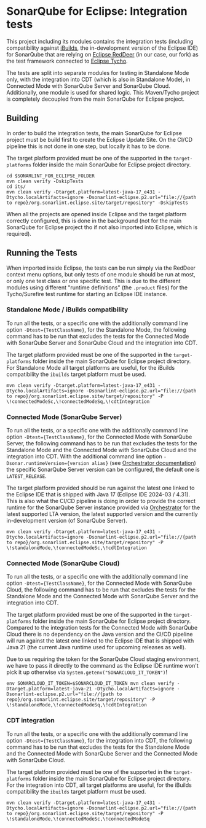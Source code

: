 # SonarQube for Eclipse: Integration tests

This project including its modules contains the integration tests (including compatibility against
[iBuilds](https://download.eclipse.org/eclipse/downloads/), the in-development version of the Eclipse IDE) for
SonarQube that are relying on [Eclipse RedDeer](https://github.com/SonarSource/reddeer) (in our case, our fork) as the
test framework connected to [Eclipse Tycho](https://github.com/eclipse-tycho/tycho).

The tests are split into separate modules for testing in Standalone Mode only, with the integration into CDT (which is
also in Standalone Mode), in Connected Mode with SonarQube Server and SonarQube Cloud. Additionally, one module is used
for shared logic. This Maven/Tycho project is completely decoupled from the main SonarQube for Eclipse project.

## Building

In order to build the integration tests, the main SonarQube for Eclipse project must be build first to create the
Eclipse Update Site. On the CI/CD pipeline this is not done in one step, but locally it has to be done.

The target platform provided must be one of the supported in the `target-platforms` folder inside the main SonarQube
for Eclipse project directory.

```
cd $SONARLINT_FOR_ECLIPSE_FOLDER
mvn clean verify -DskipTests
cd its/
mvn clean verify -Dtarget.platform=latest-java-17_e431 -Dtycho.localArtifacts=ignore -Dsonarlint-eclipse.p2.url="file://{path to repo}/org.sonarlint.eclipse.site/target/repository" -DskipTests
```

When all the projects are opened inside Eclipse and the target platform correctly configured, this is done in the
background (not for the main SonarQube for Eclipse project tho if not also imported into Eclipse, which is required).

## Running the Tests

When imported inside Eclipse, the tests can be run simply via the RedDeer context menu options, but only tests of one
module should be run at most, or only one test class or one specific test. This is due to the different modules using
different "runtime definitions" (the `.product` files) for the Tycho/Surefire test runtime for starting an Eclipse IDE
instance.

### Standalone Mode / iBuilds compatibility

To run all the tests, or a specific one with the additionally command line option `-Dtest={TestClassName}`, for the
Standalone Mode, the following command has to be run that excludes the tests for the Connected Mode with SonarQube
Server and SonarQube Cloud and the integration into CDT.

The target platform provided must be one of the supported in the `target-platforms` folder inside the main SonarQube
for Eclipse project directory. For Standalone Mode all target platforms are useful, for the iBuilds compatibility the
`ibuilds` target platform must be used.

```
mvn clean verify -Dtarget.platform=latest-java-17_e431 -Dtycho.localArtifacts=ignore -Dsonarlint-eclipse.p2.url="file://{path to repo}/org.sonarlint.eclipse.site/target/repository" -P \!connectedModeSc,\!connectedModeSq,\!cdtIntegration
```

### Connected Mode (SonarQube Server)

To run all the tests, or a specific one with the additionally command line option `-Dtest={TestClassName}`, for the
Connected Mode with SonarQube Server, the following command has to be run that excludes the tests for the Standalone
Mode and the Connected Mode with SonarQube Cloud and the integration into CDT. With the additional command line option
`-Dsonar.runtimeVersion={version alias}` (see
[Orchestrator documentation](https://github.com/SonarSource/orchestrator?tab=readme-ov-file#version-aliases)) the
specific SonarQube Server version can be configured, the default one is `LATEST_RELEASE`.

The target platform provided should be run against the latest one linked to the Eclipse IDE that is shipped with Java
17 (Eclipse IDE 2024-03 / 4.31). This is also what the CI/CD pipeline is doing in order to provide the correct runtime
for the SonarQube Server instance provided via [Orchestrator](https://github.com/SonarSource/orchestrator) for the
latest supported LTA version, the latest supported version and the currently in-development version (of SonarQube
Server).

```
mvn clean verify -Dtarget.platform=latest-java-17_e431 -Dtycho.localArtifacts=ignore -Dsonarlint-eclipse.p2.url="file://{path to repo}/org.sonarlint.eclipse.site/target/repository" -P \!standaloneMode,\!connectedModeSc,\!cdtIntegration
```

### Connected Mode (SonarQube Cloud)

To run all the tests, or a specific one with the additionally command line option `-Dtest={TestClassName}`, for the
Connected Mode with SonarQube Cloud, the following command has to be run that excludes the tests for the Standalone
Mode and the Connected Mode with SonarQube Server and the integration into CDT.

The target platform provided must be one of the supported in the `target-platforms` folder inside the main SonarQube
for Eclipse project directory. Compared to the integration tests for the Connected Mode with SonarQube Cloud there is
no dependency on the Java version and the CI/CD pipeline will run against the latest one linked to the Eclipse IDE that
is shipped with Java 21 (the current Java runtime used for upcoming releases as well).

Due to us requiring the token for the SonarQube Cloud staging environment, we have to pass it directly to the command
as the Eclipse IDE runtime won't pick it up otherwise via `System.getenv("SONARCLOUD_IT_TOKEN")`!

```
env SONARCLOUD_IT_TOKEN=$SONARCLOUD_IT_TOKEN mvn clean verify -Dtarget.platform=latest-java-21 -Dtycho.localArtifacts=ignore -Dsonarlint-eclipse.p2.url="file://{path to repo}/org.sonarlint.eclipse.site/target/repository" -P \!standaloneMode,\!connectedModeSq,\!cdtIntegration
```

### CDT integration

To run all the tests, or a specific one with the additionally command line option `-Dtest={TestClassName}`, for the
integration into CDT, the following command has to be run that excludes the tests for the Standalone
Mode and the Connected Mode with SonarQube Server and the Connected Mode with SonarQube Cloud.

The target platform provided must be one of the supported in the `target-platforms` folder inside the main SonarQube
for Eclipse project directory. For the integration into CDT, all target platforms are useful, for the iBuilds
compatibility the `ibuilds` target platform must be used.

```
mvn clean verify -Dtarget.platform=latest-java-17_e431 -Dtycho.localArtifacts=ignore -Dsonarlint-eclipse.p2.url="file://{path to repo}/org.sonarlint.eclipse.site/target/repository" -P \!standaloneMode,\!connectedModeSc,\!connectedModeSq
```
